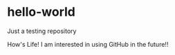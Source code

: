 # hello-world
Just a testing repository

How's Life!
I am interested in using GitHub in the future!!
